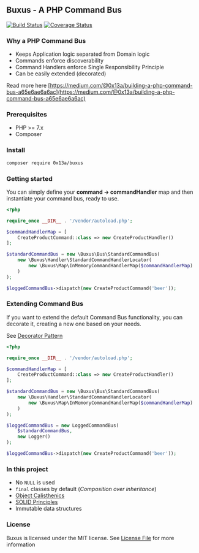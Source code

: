 ## Buxus - A PHP Command Bus

[![Build Status](https://travis-ci.org/0x13a/buxus.svg?branch=master)](https://travis-ci.org/0x13a/buxus)
[![Coverage Status](https://coveralls.io/repos/github/0x13a/buxus/badge.svg?branch=master)](https://coveralls.io/github/0x13a/buxus?branch=master)

### Why a PHP Command Bus

- Keeps Application logic separated from Domain logic
- Commands enforce discoverability
- Command Handlers enforce Single Responsibility Principle
- Can be easily extended (decorated)

Read more here [https://medium.com/@0x13a/building-a-php-command-bus-a65e6ae6a6ac](https://medium.com/@0x13a/building-a-php-command-bus-a65e6ae6a6ac)

### Prerequisites

- PHP >= 7.x
- Composer

### Install

```sh
composer require 0x13a/buxus
```

### Getting started

You can simply define your **command -> commandHandler** map and then instantiate your command bus, ready to use.

```php
<?php

require_once __DIR__ . '/vendor/autoload.php';

$commandHandlerMap = [
    CreateProductCommand::class => new CreateProductHandler()
];

$standardCommandBus = new \Buxus\Bus\StandardCommandBus(
    new \Buxus\Handler\StandardCommandHandlerLocator(
        new \Buxus\Map\InMemoryCommandHandlerMap($commandHandlerMap)
    )
);

$loggedCommandBus->dispatch(new CreateProductCommand('beer'));
```

### Extending Command Bus

If you want to extend the default Command Bus functionality, you can decorate it, creating a new one based on your needs.

See [Decorator Pattern](https://en.wikipedia.org/wiki/Decorator_pattern)

```php
<?php

require_once __DIR__ . '/vendor/autoload.php';

$commandHandlerMap = [
    CreateProductCommand::class => new CreateProductHandler()
];

$standardCommandBus = new \Buxus\Bus\StandardCommandBus(
    new \Buxus\Handler\StandardCommandHandlerLocator(
        new \Buxus\Map\InMemoryCommandHandlerMap($commandHandlerMap)
    )
);

$loggedCommandBus = new LoggedCommandBus(
    $standardCommandBus,
    new Logger()
);

$loggedCommandBus->dispatch(new CreateProductCommand('beer'));
```



### In this project

- No `NULL` is used
- `final` classes by default (*Composition over inheritance*)
- [Object Calisthenics](https://medium.com/web-engineering-vox/improving-code-quality-with-object-calisthenics-aa4ad67a61f1)
- [SOLID Principles](https://en.wikipedia.org/wiki/SOLID_(object-oriented_design))
- Immutable data structures


### License

Buxus is licensed under the MIT license. See [License File](LICENSE) for more information

